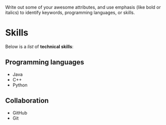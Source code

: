 Write out some of your awesome attributes, and use emphasis (like bold or italics) to identify keywords, programming languages, or skills. 
# Skills
Below is a _list_ of **technical skills**:

## Programming languages
- Java
- C++
- Python

## Collaboration
- GitHub
- Git
